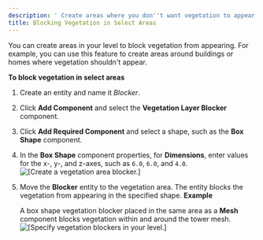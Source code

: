 ```yaml
---
description: ' Create areas where you don''t want vegetation to appear in Open 3D Engine. '
title: Blocking Vegetation in Select Areas
---
```


You can create areas in your level to block vegetation from appearing\. For example, you can use this feature to create areas around buildings or homes where vegetation shouldn't appear\.

**To block vegetation in select areas**

1. Create an entity and name it *Blocker*\.

1. Click **Add Component** and select the **Vegetation Layer Blocker** component\.

1. Click **Add Required Component** and select a shape, such as the **Box Shape** component\.

1. In the **Box Shape** component properties, for **Dimensions**, enter values for the x\-, y\-, and z\-axes, such as `6.0`, `6.0`, and `4.0`\.
![\[Create a vegetation area blocker.\]](/images/user-guide/vegetation/dynamic/block-vegetation-select-areas-1.png)

1. Move the **Blocker** entity to the vegetation area\. The entity blocks the vegetation from appearing in the specified shape\.
**Example**

   A box shape vegetation blocker placed in the same area as a **Mesh** component blocks vegetation within and around the tower mesh\.
![\[Specify vegetation blockers in your level.\]](/images/user-guide/vegetation/dynamic/block-vegetation-select-areas-2.png)